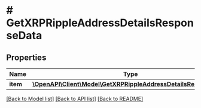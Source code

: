 # # GetXRPRippleAddressDetailsResponseData

## Properties

Name | Type | Description | Notes
------------ | ------------- | ------------- | -------------
**item** | [**\OpenAPI\Client\Model\GetXRPRippleAddressDetailsResponseItem**](GetXRPRippleAddressDetailsResponseItem.md) |  |

[[Back to Model list]](../../README.md#models) [[Back to API list]](../../README.md#endpoints) [[Back to README]](../../README.md)
